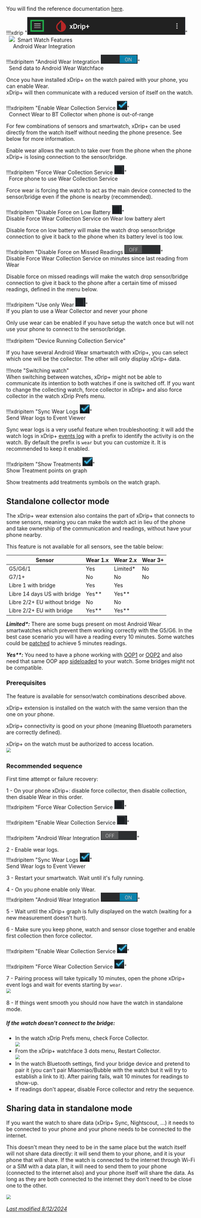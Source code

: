 You will find the reference documentation [here](https://github.com/NightscoutFoundation/xDrip/blob/master/Documentation/WatchGuide.md).

!!!xdrip "<img src="../../images/hamburger_menu.png" style="zoom:75%;" />"  
    &ensp;<img src="https://raw.githubusercontent.com/NightscoutFoundation/xDrip/master/app/src/main/res/drawable-xhdpi/ic_watch_grey600_48dp.png" style="width:5%;" />&ensp;Smart Watch Features  
    &emsp;  Android Wear Integration

!!!xdripitem "Android Wear Integration <span class='symbol'><img src="../../images/ON.png" style="zoom:75%;" /></span>"  
    &ensp;Send data to Android Wear Watchface

Once you have installed xDrip+ on the watch paired with your phone, you can enable Wear.  
xDrip+ will then communicate with a reduced version of itself on the watch.

!!!xdripitem "Enable Wear Collection Service <span class='symbol'><img src="../../images/EN.png" style="zoom:75%;" /></span>"  
    &ensp;Connect Wear to BT Collector when phone is out-of-range

For few combinations of sensors and smartwatch, xDrip+ can be used directly from the watch itself without needing the phone presence. See below for more information.

Enable wear allows the watch to take over from the phone when the phone xDrip+ is losing connection to the sensor/bridge.

!!!xdripitem "Force Wear Collection Service <span class='symbol'><img src="../../images/DIS.png" style="zoom:75%;" /></span>"  
    &ensp;Force phone to use Wear Collection Service

Force wear is forcing the watch to act as the main device connected to the sensor/bridge even if the phone is nearby (recommended).

!!!xdripitem "Disable Force on Low Battery <span class='symbol'><img src="../../images/DIS.png" style="zoom:75%;" /></span>"  
    Disable Force Wear Collection Service on Wear low battery alert

Disable force on low battery will make the watch drop sensor/bridge connection to give it back to the phone when its battery level is too low.

!!!xdripitem "Disable Force on Missed Readings <span class='symbol'><img src="../../images/OFF.png" style="zoom:75%;" /></span>"  
    Disable Force Wear Collection Service on minutes since last reading from Wear  

Disable force on missed readings will make the watch drop sensor/bridge connection to give it back to the phone after a certain time of missed readings, defined in the menu below.

!!!xdripitem "Use only Wear <span class='symbol'><img src="../../images/DIS.png" style="zoom:75%;" /></span>"  
    If you plan to use a Wear Collector and never your phone

Only use wear can be enabled if you have setup the watch once but will not use your phone to connect to the sensor/bridge.

!!!xdripitem "Device Running Collection Service"  

If you have several Android Wear smartwatch with xDrip+, you can select which one will be the collector. The other will only display xDrip+ data.

!!!note "Switching watch"  
    When switching between watches, xDrip+ might not be able to communicate its intention to both watches if one is switched off. If you want to change the collecting watch, force collector in xDrip+ and also force collector in the watch xDrip Prefs menu.

!!!xdripitem "Sync Wear Logs <span class='symbol'><img src="../../images/EN.png" style="zoom:75%;" /></span>"  
    Send Wear logs to Event Viewer

Sync wear logs is a very useful feature when troubleshooting: it will add the watch logs in xDrip+ [events log](../../use/3dotsmenu/#events-log) with a prefix to identify the activity is on the watch. By default the prefix is `wear` but you can customize it. It is recommended to keep it enabled.

!!!xdripitem "Show Treatments <span class='symbol'><img src="../../images/EN.png" style="zoom:75%;" /></span>"  
    Show Treatment points on graph

Show treatments add treatments symbols on the watch graph.

## Standalone collector mode

The xDrip+ wear extension also contains the part of xDrip+ that connects to some sensors, meaning you can make the watch act in lieu of the phone and take ownership of the communication and readings, without have your phone nearby.

This feature is not available for all sensors, see the table below:

| Sensor                       | Wear 1.x | Wear 2.x | Wear 3+ |
| ---------------------------- | -------- | -------- | ------- |
| G5/G6/1                      | Yes      | Limited* | No      |
| G7/1+                        | No       | No       | No      |
| Libre 1 with bridge          | Yes      | Yes      |         |
| Libre 14 days US with bridge | Yes**    | Yes**    |         |
| Libre 2/2+ EU without bridge | No       | No       |         |
| Libre 2/2+ EU with bridge    | Yes**    | Yes**    |         |

***Limited\*:*** There are some bugs present on most Android Wear smartwatches which prevent them working correctly with the G5/G6. In the best case scenario you will have a reading every 10 minutes. Some watches could be [patched](https://github.com/NightscoutFoundation/xDrip/wiki/Patching-Android-Wear-devices-for-use-with-the-G5) to achieve 5 minutes readings.

***Yes\*\*:*** You need to have a phone working with [OOP1](../../use/OOP/) or [OOP2](../../use/OOP/#oop2) and also need that same OOP app [sideloaded](../../troubleshoot/ADB/#smartwatch) to your watch. Some bridges might not be compatible.

### Prerequisites

The feature is available for sensor/watch combinations described above.

xDrip+ extension is installed on the watch with the same version than the one on your phone.

xDrip+ connectivity is good on your phone (meaning Bluetooth parameters are correctly defined).

xDrip+ on the watch must be authorized to access location.  
<img src="../images/M-S-SW-AW33.png" style="zoom:75%;" />

### Recommended sequence

First time attempt or failure recovery:

1 - On your phone xDrip+: disable force collector, then disable collection, then disable Wear in this order.  
!!!xdripitem "Force Wear Collection Service <span class='symbol'><img src="../../images/DIS.png" style="zoom:75%;" /></span>"

!!!xdripitem "Enable Wear Collection Service <span class='symbol'><img src="../../images/DIS.png" style="zoom:75%;" /></span>"

!!!xdripitem "Android Wear Integration <span class='symbol'><img src="../../images/OFF.png" style="zoom:75%;" /></span>"

2 - Enable wear logs.  
!!!xdripitem "Sync Wear Logs <span class='symbol'><img src="../../images/EN.png" style="zoom:75%;" /></span>"  
    Send Wear logs to Event Viewer

3 - Restart your smartwatch. Wait until it's fully running.

4 - On you phone enable only Wear.  
!!!xdripitem "Android Wear Integration <span class='symbol'><img src="../../images/ON.png" style="zoom:75%;" /></span>"  

5 - Wait until the xDrip+ graph is fully displayed on the watch (waiting for a new measurement doesn't hurt).

6 - Make sure you keep phone, watch and sensor close together and enable first collection then force collector.  

!!!xdripitem "Enable Wear Collection Service <span class='symbol'><img src="../../images/EN.png" style="zoom:75%;" /></span>"

!!!xdripitem "Force Wear Collection Service <span class='symbol'><img src="../../images/EN.png" style="zoom:75%;" /></span>"

7 - Pairing process will take typically 10 minutes, open the phone xDrip+ event logs and wait for events starting by `wear`.  
<img src="../images/M-S-SW-AW31.png" style="zoom:75%;" />

8 - If things went smooth you should now have the watch in standalone mode.

##### If the watch doesn't connect to the bridge:

- In the watch xDrip Prefs menu, check Force Collector.  
  <img src="../images/M-S-SW-AW-ST3b.png" style="zoom:75%;" />
- From the xDrip+ watchface 3 dots menu, Restart Collector.  
  <img src="../images/M-S-SW-AW-3DM.png" style="zoom:75%;" />
- In the watch Bluetooth settings, find your bridge device and pretend to pair it (you can't pair Miaomiao/Bubble with the watch but it will try to establish a link to it). After pairing fails, wait 10 minutes for readings to show-up.
- If readings don't appear, disable Force collector and retry the sequence.

## Sharing data in standalone mode

If you want the watch to share data (xDrip+ Sync, Nightscout, ...) it needs to be connected to your phone and your phone needs to be connected to the internet.

This doesn't mean they need to be in the same place but the watch itself will not share data directly: it will send them to your phone, and it is your phone that will share. If the watch is connected to the internet through Wi-Fi or a SIM with a data plan, it will need to send them to your phone (connected to the internet also) and your phone itself will share the data. As long as they are both connected to the internet they don't need to be close one to the other.

<img src="../images/M-S-SW-AW-XP24.png" style="zoom:75%;" />

</br>

[*Last modified 8/12/2024*](https://github.com/NightscoutFoundation/xDrip/releases/tag/2024.11.26)
